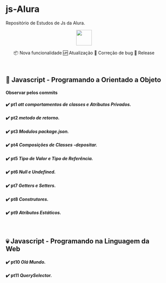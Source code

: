 # js-Alura
Repositório de Estudos de Js da Alura.

<div align="center">

<img width="50rem" src="https://cdn.jsdelivr.net/gh/devicons/devicon/icons/javascript/javascript-original.svg" />


<!--![Happy hour no Boteco](https://user-images.githubusercontent.com/56083781/131238912-150d2692-b800-4a21-ae8e-af3707ec0241.gif)-->


<!-- icones de observação -->
:package: Nova funcionalidade 
:up: Atualização 
:lady_beetle: Correção de bug 
:checkered_flag: Release 
 </div>

</br>

## 🏁 Javascript - Programando a Orientado a Objeto
####    Observar pelos commits 
#### ✔️ pt1 <i><strong>att comportamentos de classes e Atributos Privados.</strong></i>
#### ✔️ pt2 <i><strong>metodo de retorno.</strong></i>
#### ✔️ pt3 <i><strong>Modulos package.json.</strong></i>
#### ✔️ pt4 <i><strong>Composições de Classes -depositar.</strong></i>
#### ✔️ pt5 <i><strong>Tipo de Valor e Tipo de Referência.</strong></i>
#### ✔️ pt6 <i><strong>Null e Undefined.</strong></i>
#### ✔️ pt7 <i><strong>Getters e Setters.</strong></i>
#### ✔️ pt8 <i><strong>Construtores.</strong></i>
#### ✔️ pt9 <i><strong>Atributos Estáticos.</strong></i>

<br>

## 💀 Javascript - Programando na Linguagem da Web
#### ✔️ pt10 <i><strong>Olá Mundo.</strong></i>
#### ✔️ pt11 <i><strong>QuerySelector.</strong></i>